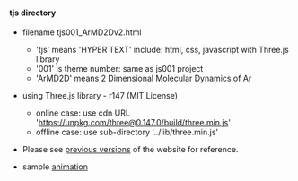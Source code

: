 #### tjs directory

 - filename tjs001_ArMD2Dv2.html
    - 'tjs' means 'HYPER TEXT' include: html, css, javascript with Three.js library
    - '001' is theme number: same as js001 project
    - 'ArMD2D' means 2 Dimensional Molecular Dynamics of Ar
    
 - using Three.js library - r147 (MIT License)
   - online case: use cdn URL 'https://unpkg.com/three@0.147.0/build/three.min.js'
   - offline case: use sub-directory '../lib/three.min.js'

 - Please see
   [previous versions](https://mike1336git.github.io/index.html)
    of the website for reference.

 - sample [animation](https://mike1336git.github.io/tjs/tjs011_020/tjs012_mixLJMD3Dv1b.html)
